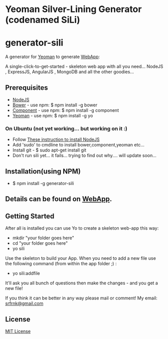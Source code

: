 # Yeoman Silver-Lining Generator (codenamed SiLi)
# generator-sili

A generator for [Yeoman](http://yeoman.io) to generate [WebApp](https://github.com/srfrnk/generator-sili/blob/master/app/templates/README.md):

A single-click-to-get-started - skeleton web app with all you need... NodeJS , ExpressJS, AngularJS , MongoDB and all the other goodies...

## Prerequisites
* [NodeJS](http://nodejs.org/)
* [Bower](http://bower.io/) - use npm: $ npm install -g bower
* [Component](http://component.io/) - use npm: $ npm install -g component
* [Yeoman](http://yeoman.io/) - use npm: $ npm install -g yo

### On **Ubuntu** (not yet working... but working on it :)
* Follow [These instruction to install NodeJS](http://askubuntu.com/questions/49390/how-do-i-install-the-latest-version-of-node-js)
* Add 'sudo' to cmdline to install bower,component,yeoman etc...
* Install git - $ sudo apt-get install git
* Don't run sili yet... it fails... trying to find out why.... will update soon...

## Installation(using NPM)
* $ npm install -g generator-sili

## Details can be found on [WebApp](https://github.com/srfrnk/generator-sili/blob/master/app/templates/README.md).

## Getting Started

After all is installed you can use Yo to create a skeleton web-app this way:
* mkdir "your folder goes here"
* cd "your folder goes here"
* yo sili

Use the skeleton to build your App.
When you need to add a new file use the following command (from within the app folder ;) :
* yo sili:addfile

It'll ask you all bunch of questions then make the changes - and you get a new file!

If you think it can be better in any way please mail or comment!
My email: srfrnk@gmail.com

## License

[MIT License](http://en.wikipedia.org/wiki/MIT_License)
